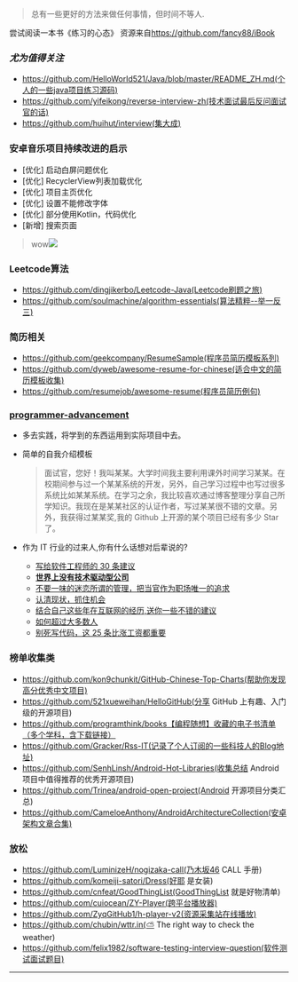 > 总有一些更好的方法来做任何事情，但时间不等人.  

尝试阅读一本书《练习的心态》  资源来自<https://github.com/fancy88/iBook>  

### ***尤为值得关注***
- https://github.com/HelloWorld521/Java/blob/master/README_ZH.md(个人的一些java项目练习源码)
- https://github.com/yifeikong/reverse-interview-zh(技术面试最后反问面试官的话)
- https://github.com/huihut/interview(集大成)


### 安卓音乐项目持续改进的启示
- [优化] 启动白屏问题优化
- [优化] RecyclerView列表加载优化
- [优化] 项目主页优化
- [优化] 设置不能修改字体
- [优化] 部分使用Kotlin，代码优化
- [新增] 搜索页面
> wow[![](https://img.shields.io/badge/%E7%BE%A4%E5%8F%B7-727379132-orange.svg?style=flat-square)](https://shang.qq.com/wpa/qunwpa?idkey=5685061359b0a767674cd831d8261d36b347bde04cc23746cb6570e09ee5c8aa)  

### Leetcode算法
- https://github.com/dingjikerbo/Leetcode-Java(Leetcode刷题之旅)
- https://github.com/soulmachine/algorithm-essentials(算法精粹--举一反三)


### 简历相关
- https://github.com/geekcompany/ResumeSample(程序员简历模板系列)
- https://github.com/dyweb/awesome-resume-for-chinese(适合中文的简历模板收集)
- https://github.com/resumejob/awesome-resume(程序员简历例句)

### [programmer-advancement](https://github.com/Snailclimb/programmer-advancement)
- 多去实践，将学到的东西运用到实际项目中去。
- 简单的自我介绍模板
   > 面试官，您好！我叫某某。大学时间我主要利用课外时间学习某某。在校期间参与过一个某某系统的开发，另外，自己学习过程中也写过很多系统比如某某系统。在学习之余，我比较喜欢通过博客整理分享自己所学知识。我现在是某某社区的认证作者，写过某某很不错的文章。另外，我获得过某某奖,我的 Github 上开源的某个项目已经有多少 Star 了。  
- 作为 IT 行业的过来人,你有什么话想对后辈说的?

   - [写给软件工程师的 30 条建议](https://mp.weixin.qq.com/s/gZYSE4Kl0oeJT5GV7sm9kw)
   - **[世界上没有技术驱动型公司](./docs/proverbs/世界上没有技术驱动型公司.md "世界上没有技术驱动型公司")**
   - [不要一味的迷恋所谓的管理，把当官作为职场唯一的追求](./docs/proverbs/不要一味的迷恋所谓的管理-把当官作为职场唯一的追求.md "**不要一味的迷恋所谓的管理，把当官作为职场唯一的追求**")
   - [认清现状，抓住机会](./docs/proverbs/认清现状-抓住机会.md "认清现状，抓住机会")
   - [结合自己这些年在互联网的经历,送你一些不错的建议](./docs/proverbs/这些年在互联网的经历-送你一些不错的建议.md "结合自己这些年在互联网的经历,送你一些不错的建议")
   - [如何超过大多数人](https://mp.weixin.qq.com/s?__biz=Mzg2OTA0Njk0OA==&mid=2247485441&idx=1&sn=303a25ab02fa9f14a319923e6b0d9759&chksm=cea247caf9d5cedc3a5e1d31f26c08d8ae4c11c349fbdc91ac1d90d8b35807517accb5f5d527&token=2128752750&lang=zh_CN#rd)
   - [别死写代码，这 25 条比涨工资都重要](https://mp.weixin.qq.com/s?__biz=Mzg2OTA0Njk0OA==&mid=2247485670&idx=3&sn=1dc4c00d74695daa6cb0c29b5956b77a&chksm=cea2472df9d5ce3b11a7f459d79fa2003776bb6081257c6a2ac31b9aefc99963131f60264158&token=1679986187&lang=zh_CN#rd)


### 榜单收集类
- https://github.com/kon9chunkit/GitHub-Chinese-Top-Charts(帮助你发现高分优秀中文项目)  
- https://github.com/521xueweihan/HelloGitHub(分享 GitHub 上有趣、入门级的开源项目)
- https://github.com/programthink/books【编程随想】收藏的电子书清单（多个学科，含下载链接）
- https://github.com/Gracker/Rss-IT(记录了个人订阅的一些科技人的Blog地址)
- https://github.com/SenhLinsh/Android-Hot-Libraries(收集总结 Android 项目中值得推荐的优秀开源项目)
- https://github.com/Trinea/android-open-project(Android 开源项目分类汇总)
- https://github.com/CameloeAnthony/AndroidArchitectureCollection(安卓架构文章合集)


### 放松
- https://github.com/LuminizeH/nogizaka-call(乃木坂46 CALL 手册)
- https://github.com/komeiji-satori/Dress(好耶 是女装)
- https://github.com/cnfeat/GoodThingList(GoodThingList 就是好物清单)
- https://github.com/cuiocean/ZY-Player(跨平台播放器)
- https://github.com/ZyqGitHub1/h-player-v2(资源采集站在线播放)
- https://github.com/chubin/wttr.in(⛅ The right way to check the weather)
- https://github.com/felix1982/software-testing-interview-question(软件测试面试题目)  

---
